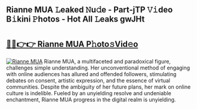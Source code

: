 ## Rianne MUA 𝙻eaked 𝙽u𝚍e - Part-jTP 𝚅𝚒deo B𝚒kini 𝙿hotos - Hot All 𝙻eaks gwJHt

# <h2><a href="http://ld0bvwc.urlbe.top/?page=Rianne+MUA">🔗🔗👉👉 Rianne MUA P𝚑oto𝚜Vid𝚎o</a></h2>

[![Rianne MUA](https://i.imgur.com/eBuTRDB.gif)](http://ld0bvwc.urlbe.top/?page=Rianne+MUA)
Rianne MUA, a multifaceted and paradoxical figure, challenges simple understanding. Her unconventional method of engaging with online audiences has allured and offended followers, stimulating debates on consent, artistic expression, and the essence of virtual communities. Despite the ambiguity of her future plans, her mark on online culture is indelible. Fueled by an unyielding resolve and undeniable enchantment, Rianne MUA progress in the digital realm is unyielding.
